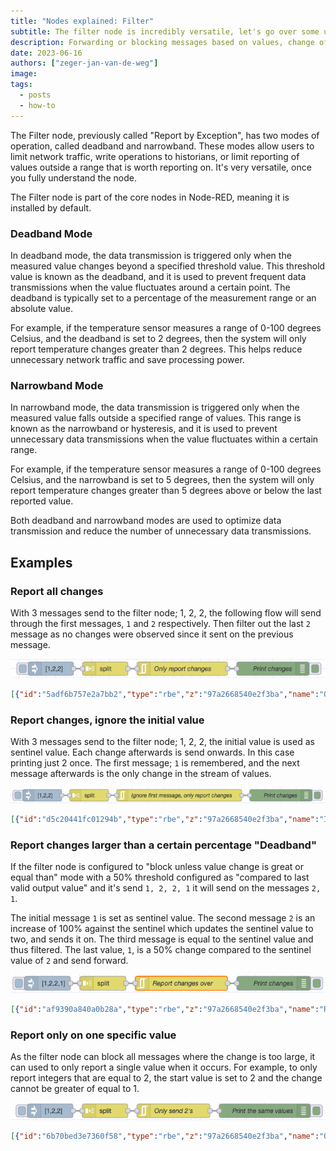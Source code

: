 ```yaml
---
title: "Nodes explained: Filter"
subtitle: The filter node is incredibly versatile, let's go over some use-cases
description: Forwarding or blocking messages based on values, change of them, or lack of change.
date: 2023-06-16
authors: ["zeger-jan-van-de-weg"]
image:
tags:
  - posts
  - how-to
---
```


The Filter node, previously called "Report by Exception", has two modes of
operation, called deadband and narrowband. These modes allow users to limit network
traffic, write operations to historians, or limit reporting of values outside
a range that is worth reporting on. It's very versatile, once you fully understand the
node.

<!--more-->

The Filter node is part of the core nodes in Node-RED, meaning it is installed
by default.

### Deadband Mode

In deadband mode, the data transmission is triggered only when the measured
value changes beyond a specified threshold value. This threshold value is known
as the deadband, and it is used to prevent frequent data transmissions when the
value fluctuates around a certain point. The deadband is typically set to a
percentage of the measurement range or an absolute value.

For example, if the temperature sensor measures a range of 0-100 degrees Celsius,
and the deadband is set to 2 degrees, then the system will only report temperature
changes greater than 2 degrees. This helps reduce unnecessary network traffic
and save processing power.

### Narrowband Mode

In narrowband mode, the data transmission is triggered only when the measured
value falls outside a specified range of values. This range is known as the
narrowband or hysteresis, and it is used to prevent unnecessary data
transmissions when the value fluctuates within a certain range.

For example, if the temperature sensor measures a range of 0-100 degrees Celsius,
and the narrowband is set to 5 degrees, then the system will only report
temperature changes greater than 5 degrees above or below the last reported
value.

Both deadband and narrowband modes are used to optimize data transmission and
reduce the number of unnecessary data transmissions.

## Examples

### Report all changes

With 3 messages send to the filter node; 1, 2, 2, the following flow will send 
through the first messages, `1` and `2` respectively. Then filter out the last
`2` message as no changes were observed since it sent on the previous message.

![Filter Only report changes](./images/filter-only-report-changes.png)

```json
[{"id":"5adf6b757e2a7bb2","type":"rbe","z":"97a2668540e2f3ba","name":"Only report changes","func":"rbe","gap":"","start":"","inout":"out","septopics":true,"property":"payload","topi":"topic","x":420,"y":100,"wires":[["6682a9e8826ad09b"]]},{"id":"f60dc26f8d634312","type":"inject","z":"97a2668540e2f3ba","name":"","props":[{"p":"payload"}],"repeat":"","crontab":"","once":false,"onceDelay":0.1,"topic":"","payload":"[1,2,2]","payloadType":"json","x":130,"y":100,"wires":[["5b2b61bb112b23e7"]]},{"id":"6682a9e8826ad09b","type":"debug","z":"97a2668540e2f3ba","name":"Print changes","active":true,"tosidebar":true,"console":false,"tostatus":false,"complete":"payload","targetType":"msg","statusVal":"","statusType":"auto","x":620,"y":100,"wires":[]},{"id":"5b2b61bb112b23e7","type":"split","z":"97a2668540e2f3ba","name":"","splt":"\\n","spltType":"str","arraySplt":1,"arraySpltType":"len","stream":false,"addname":"","x":250,"y":100,"wires":[["5adf6b757e2a7bb2"]]}]
```

### Report changes, ignore the initial value

With 3 messages send to the filter node; 1, 2, 2, the initial value is used as
sentinel value. Each change afterwards is send onwards. In this case printing just
2 once. The first message; `1` is remembered, and the next message afterwards is
the only change in the stream of values.

![Filter ignore first message](./images/filter-report-changes-ignore-init.png)

```json
[{"id":"d5c20441fc01294b","type":"rbe","z":"97a2668540e2f3ba","name":"Ignore first message, only report changes","func":"rbei","gap":"","start":"","inout":"out","septopics":true,"property":"payload","topi":"topic","x":480,"y":180,"wires":[["c5845cc63c81f81d"]]},{"id":"eef24d9b8c3f98c7","type":"inject","z":"97a2668540e2f3ba","name":"","props":[{"p":"payload"}],"repeat":"","crontab":"","once":false,"onceDelay":0.1,"topic":"","payload":"[1,2,2]","payloadType":"json","x":130,"y":180,"wires":[["9e8e79801228c3bb"]]},{"id":"c5845cc63c81f81d","type":"debug","z":"97a2668540e2f3ba","name":"Print changes","active":true,"tosidebar":true,"console":false,"tostatus":false,"complete":"payload","targetType":"msg","statusVal":"","statusType":"auto","x":740,"y":180,"wires":[]},{"id":"9e8e79801228c3bb","type":"split","z":"97a2668540e2f3ba","name":"","splt":"\\n","spltType":"str","arraySplt":1,"arraySpltType":"len","stream":false,"addname":"","x":250,"y":180,"wires":[["d5c20441fc01294b"]]}]
```

### Report changes larger than a certain percentage "Deadband"

If the filter node is configured to "block unless value change is great or equal than"
mode with a 50% threshold configured as "compared to last valid output value" and it's
send `1, 2, 2, 1` it will send on the messages `2, 1`.

The initial message `1` is set as sentinel value. The second message `2` is an
increase of 100% against the sentinel which updates the sentinel value to two,
and sends it on.
The third message is equal to the sentinel value and thus filtered. The last value, `1`,
is a 50% change compared to the sentinel value of `2` and send forward.

![Filter deadband](./images/filter-report-changes-over.png)

```json
[{"id":"af9390a840a0b28a","type":"rbe","z":"97a2668540e2f3ba","name":"Report changes over ","func":"deadbandEq","gap":"50%","start":"","inout":"out","septopics":true,"property":"payload","topi":"topic","x":420,"y":260,"wires":[["f76f04bfb73ad8db"]]},{"id":"2a28d48e44fd6450","type":"inject","z":"97a2668540e2f3ba","name":"","props":[{"p":"payload"}],"repeat":"","crontab":"","once":false,"onceDelay":0.1,"topic":"","payload":"[1,2,2,1]","payloadType":"json","x":130,"y":260,"wires":[["9155ade283e76ab6"]]},{"id":"f76f04bfb73ad8db","type":"debug","z":"97a2668540e2f3ba","name":"Print changes","active":true,"tosidebar":true,"console":false,"tostatus":false,"complete":"payload","targetType":"msg","statusVal":"","statusType":"auto","x":620,"y":260,"wires":[]},{"id":"9155ade283e76ab6","type":"split","z":"97a2668540e2f3ba","name":"","splt":"\\n","spltType":"str","arraySplt":1,"arraySpltType":"len","stream":false,"addname":"","x":250,"y":260,"wires":[["af9390a840a0b28a"]]}]
```

### Report only on one specific value

As the filter node can block all messages where the change is too large, it can
used to only report a single value when it occurs. For example, to only report
integers that are equal to 2, the start value is set to 2 and the change cannot be
greater of equal to 1.

![Filter send only a distinct value through](./images/filter-send-one-value.png)

```json
[{"id":"6b70bed3e7360f58","type":"rbe","z":"97a2668540e2f3ba","name":"Only send 2's","func":"narrowbandEq","gap":"1","start":"2","inout":"out","septopics":false,"property":"payload","topi":"topic","x":400,"y":340,"wires":[["5f02aa2b43499ca8"]]},{"id":"a5b05fcbe6fdf53e","type":"inject","z":"97a2668540e2f3ba","name":"","props":[{"p":"payload"}],"repeat":"","crontab":"","once":false,"onceDelay":0.1,"topic":"","payload":"[1,2,2]","payloadType":"json","x":130,"y":340,"wires":[["e58f98ecb220d7f3"]]},{"id":"5f02aa2b43499ca8","type":"debug","z":"97a2668540e2f3ba","name":"Print the same values","active":true,"tosidebar":true,"console":false,"tostatus":false,"complete":"payload","targetType":"msg","statusVal":"","statusType":"auto","x":600,"y":340,"wires":[]},{"id":"e58f98ecb220d7f3","type":"split","z":"97a2668540e2f3ba","name":"","splt":"\\n","spltType":"str","arraySplt":1,"arraySpltType":"len","stream":false,"addname":"","x":250,"y":340,"wires":[["6b70bed3e7360f58"]]}]
```